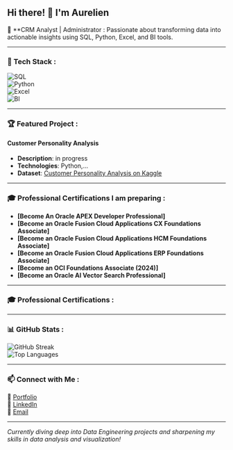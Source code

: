 ## Hi there! 👋 I'm Aurelien

🚀 **CRM Analyst | Administrator :
Passionate about transforming data into actionable insights using SQL, Python, Excel, and BI tools.

---

### 🔧 Tech Stack :

![SQL](https://img.shields.io/badge/SQL-4479A1?style=for-the-badge&logo=postgresql&logoColor=white)  
![Python](https://img.shields.io/badge/Python-3776AB?style=for-the-badge&logo=python&logoColor=white)  
![Excel](https://img.shields.io/badge/Excel-217346?style=for-the-badge&logo=microsoft-excel&logoColor=white)  
![BI](https://img.shields.io/badge/BI-PowerBI-01A982?style=for-the-badge&logo=power-bi&logoColor=white)

---

### 🏆 Featured Project :

#### Customer Personality Analysis
- **Description**: in progress
- **Technologies**: Python,...
- **Dataset**: [Customer Personality Analysis on Kaggle](https://www.kaggle.com/datasets/imakash3011/customer-personality-analysis/code?datasetId=1546318&sortBy=voteCount)

---

### 🎓 Professional Certifications I am preparing :

- **[Become An Oracle APEX Developer Professional]** 
- **[Become an Oracle Fusion Cloud Applications CX Foundations Associate]**
- **[Become an Oracle Fusion Cloud Applications HCM Foundations Associate]**
- **[Become an Oracle Fusion Cloud Applications ERP Foundations Associate]**
- **[Become an OCI Foundations Associate (2024)]**
- **[Become an Oracle AI Vector Search Professional]**

---

### 🎓 Professional Certifications :


---
### 📊 GitHub Stats :

![GitHub Streak](https://streak-stats.demolab.com?user=yourusername&theme=dark&hide_border=true)  
![Top Languages](https://github-readme-stats.vercel.app/api/top-langs/?username=yourusername&layout=compact&theme=dark)

---

### 📫 Connect with Me :

🔗 [Portfolio](X)  
💼 [LinkedIn](X)  
📧 [Email](X)

---

*Currently diving deep into Data Engineering projects and sharpening my skills in data analysis and visualization!*
